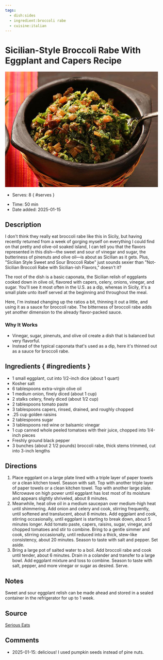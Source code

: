 ```yaml
---
tags:
  - dish:sides
  - ingredient:broccoli rabe
  - cuisine:italian
---
```

<!-- Tags can have colon, but no space around it -->

# Sicilian-Style Broccoli Rabe With Eggplant and Capers Recipe

![Recipe picture](../images/sicilian_broccoli_rabe.jpg)

<!-- Serves has to be a single number, no dashes, but text is allowed after the
number (e.g., 24 cookies) -->
- Serves: 8
{ #serves }
<!-- Time is not parsed, so anything can be input here, and additional
values can be added (e.g., "active time", "cooking time", etc) -->
- Time: 50 min
- Date added: 2025-01-15

## Description
I don't think they really eat broccoli rabe like this in Sicily, but having recently returned from a week of gorging myself on everything I could find on that pretty and olive-oil soaked island, I can tell you that the flavors represented in this dish—the sweet and sour of vinegar and sugar, the butteriness of pinenuts and olive oil—is about as Sicilian as it gets. Plus, "Sicilian Style Sweet and Sour Broccoli Rabe" just sounds sexier than "Not-Sicilian Broccoli Rabe with Sicilian-ish Flavors," doesn't it?

The root of the dish is a basic caponata, the Sicilian relish of eggplants cooked down in olive oil, flavored with capers, celery, onions, vinegar, and sugar. You'll see it most often in the U.S. as a dip, whereas in Sicily, it's a small plate unto itself served at the beginning and throughout the meal.

Here, I'm instead changing up the ratios a bit, thinning it out a little, and using it as a sauce for broccoli rabe. The bitterness of broccoli rabe adds yet another dimension to the already flavor-packed sauce.
### Why It Works
- Vinegar, sugar, pinenuts, and olive oil create a dish that is balanced but very flavorful.
- Instead of the typical caponata that's used as a dip, here it's thinned out as a sauce for broccoli rabe.
## Ingredients { #ingredients }

<!-- Decimals are allowed, fractions are not. For ranges, use only a single dash
and no spaces between the numbers. -->

- 1 small eggplant, cut into 1/2-inch dice (about 1 quart)
- Kosher salt
- 6 tablespoons extra-virgin olive oil
- 1 medium onion, finely diced (about 1 cup)
- 2 stalks celery, finely diced (about 1/2 cup)
- 2 tablespoons tomato paste
- 3 tablespoons capers, rinsed, drained, and roughly chopped
- .25 cup golden raisins
- 2 tablespoons sugar
- 3 tablespoons red wine or balsamic vinegar
- 1 cup canned whole peeled tomatoes with their juice, chopped into 1/4-inch pieces
- Freshly ground black pepper
- 3 bunches (about 2 1/2 pounds) broccoli rabe, thick stems trimmed, cut into 3-inch lengths

## Directions

<!-- If you have a direction that refers to a number of some ingredient, wrap
the number in asterisks and add `{.ingredient-num}` afterwards. For example,
write `Add 2 Tbsp oil to pan` as `Add *2*{.ingredient-num} to pan`. This allows
us to properly change the number when changing the serves value. -->

1. Place eggplant on a large plate lined with a triple layer of paper towels or a clean kitchen towel. Season with salt. Top with another triple layer of paper towels or a clean kitchen towel. Top with another large plate. Microwave on high power until eggplant has lost most of its moisture and appears slightly shriveled, about 8 minutes.
2. Meanwhile, heat olive oil in a medium saucepan over medium-high heat until shimmering. Add onion and celery and cook, stirring frequently, until softened and translucent, about 8 minutes. Add eggplant and cook, stirring occasionally, until eggplant is starting to break down, about 5 minutes longer. Add tomato paste, capers, raisins, sugar, vinegar, and chopped tomatoes and stir to combine. Bring to a gentle simmer and cook, stirring occasionally, until reduced into a thick, stew-like consistency, about 20 minutes. Season to taste with salt and pepper. Set aside.
3. Bring a large pot of salted water to a boil. Add broccoli rabe and cook until tender, about 6 minutes. Drain in a colander and transfer to a large bowl. Add eggplant mixture and toss to combine. Season to taste with salt, pepper, and more vinegar or sugar as desired. Serve. 

## Notes

<!-- Delete section if no additional notes -->
Sweet and sour eggplant relish can be made ahead and stored in a sealed container in the refrigerator for up to 1 week. 
## Source

[Serious Eats](https://www.seriouseats.com/sicilian-style-broccoli-rabe-recipe)

## Comments

- 2025-01-15: delicious! I used pumpkin seeds instead of pine nuts.
